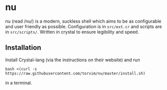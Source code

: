 # nu

nu (read /nu/) is a modern, suckless shell which aims to be as configurable and user friendly as possible. Configuration is in `src/ext.cr` and scripts are in `src/scripts/`. Written in crystal to ensure legibility and speed.

## Installation

Install Crystal-lang (via the instructions on their website) and run

`
bash <(curl -s https://raw.githubusercontent.com/torvim/nu/master/install.sh)
`

in a terminal.
